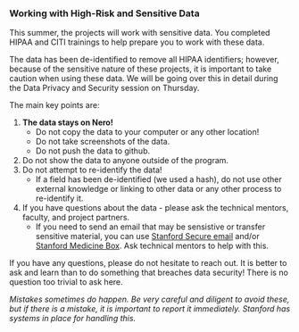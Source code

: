 

### Working with High-Risk and Sensitive Data
This summer, the projects will work with sensitive data. You completed HIPAA and CITI trainings to help prepare you to work with these data. 

The data has been de-identified to remove all HIPAA identifiers; however, because of the sensitive nature of these projects, it is important to take caution when using these data. We will be going over this in detail during the Data Privacy and Security session on Thursday. 

The main key points are:
1. **The data stays on Nero!**
    + Do not copy the data to your computer or any other location!
    + Do not take screenshots of the data.
    + Do not push the data to github.
2. Do not show the data to anyone outside of the program.
3. Do not attempt to re-identify the data!
    + If a field has been de-identified (we used a hash), do not use other external knowledge or linking to other data or any other process to re-identify it.
4. If you have questions about the data - please ask the technical mentors, faculty, and project partners. 
    + If you need to send an email that may be sensistive or transfer sensitive material, you can use [Stanford Secure email](https://uit.stanford.edu/service/secureemail) and/or [Stanford Medicine Box](https://uit.stanford.edu/service/box). Ask technical mentors to help with this. 

If you have any questions, please do not hesitate to reach out. It is better to ask and learn than to do something that breaches data security! There is no question too trivial to ask here.

*Mistakes sometimes do happen. Be very careful and diligent to avoid these, but if there is a mistake, it is important to report it immediately. Stanford has systems in place for handling this.*
